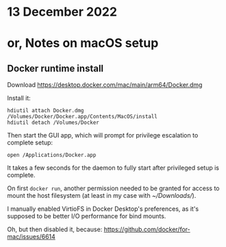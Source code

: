 # 13 December 2022
# or, Notes on macOS setup

## Docker runtime install

Download <https://desktop.docker.com/mac/main/arm64/Docker.dmg>

Install it:

    hdiutil attach Docker.dmg
    /Volumes/Docker/Docker.app/Contents/MacOS/install
    hdiutil detach /Volumes/Docker

Then start the GUI app, which will prompt for privilege escalation to complete setup:

    open /Applications/Docker.app

It takes a few seconds for the daemon to fully start after privileged setup is
complete.

On first `docker run`, another permission needed to be granted for access to
mount the host filesystem (at least in my case with _~/Downloads/_).


I manually enabled VirtioFS in Docker Desktop's preferences, as it's supposed
to be better I/O performance for bind mounts.

Oh, but then disabled it, because: https://github.com/docker/for-mac/issues/6614
